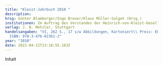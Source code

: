 ```yaml
---
title: "Kleist-Jahrbuch 2010 "
description:  
hrsg: Günter Blamberger/Ingo Breuer/Klaus Müller-Salget (Hrsg.)
institutionen: Im Auftrag des Vorstandes der Heinrich-von-Kleist-Gesellschaft
verlag: J. B. Metzler, Stuttgart
handelsangaben: "VI, 262 S., 17 s/w Abbildungen, Kartoniert\\ Preis: EUR 39,95\\
  ISBN: 978-3-476-02361-2"
year: "2010"
date: 2022-04-21T13:18:55.163Z
---
```

Inhalt